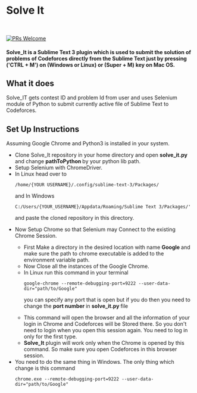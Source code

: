 <h1>Solve It </h1><br />

[![PRs Welcome](https://img.shields.io/badge/PRs-welcome-brightgreen.svg)](http://makeapullrequest.com)

#### Solve_It is a Sublime Text 3 plugin which is used to submit the solution of problems of Codeforces directly from the Sublime Text just by pressing ('CTRL + M') on (Windows or Linux) or (Super + M) key on Mac OS.

## What it does
Solve_IT gets contest ID and problem Id from user and uses Selenium module of Python to submit currently active file of Sublime Text to Codeforces.

## Set Up Instructions

Assuming Google Chrome and Python3 is installed in your system.
<ul>
<li> Clone Solve_It repository in your home directory and open <strong> solve_it.py </strong> and change <strong> pathToPython </strong> by your python lib path.</li>
<li> Setup Selenium with ChromeDriver.</li>
<li> In Linux head over to 
    
    /home/{YOUR USERNAME}/.config/sublime-text-3/Packages/	
   and In Windows 
    
    C:/Users/{YOUR_USERNAME}/Appdata/Roaming/Sublime Text 3/Packages/' 
   and paste the cloned repository in this directory. </li>
<li> Now Setup Chrome so that Selenium may Connect to the existing Chrome Session. </li>
<ul>
<li>	First Make a directory in the desired location with name <strong> Google </strong> and make sure the path to chrome executable is added to the environment variable path. </li>

<li> Now Close all the instances of the Google Chrome. </li>
<li> In Linux run this command in your terminal
  
 	google-chrome --remote-debugging-port=9222 --user-data-dir="path/to/Google"
you can specify any port that is open but if you do then you need to change the <strong> port number </strong> in <strong> solve_it.py </strong> file </li>
 	
<li>This command will open the browser and all the information of your login in Chrome and Codeforces will be Stored there. So you don't need to login when you open this session again. You need to log in only for the first type. </li>

<li><strong>Solve_It</strong> plugin will work only when the Chrome is opened by this command. So make sure you open Codeforces in this browser session. </li>
</ul>
<li> You need to do the same thing in Windows. The only thing which change is this command

    chrome.exe --remote-debugging-port=9222 --user-data-dir="path/to/Google"	
</li>
</ul>
